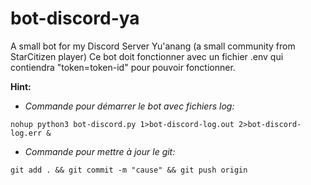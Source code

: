 # bot-discord-ya

A small bot for my Discord Server Yu'anang (a small community from StarCitizen player)
Ce bot doit fonctionner avec un fichier .env qui contiendra "token=token-id" pour pouvoir fonctionner.

**__Hint:__**
 - *Commande pour démarrer le bot avec fichiers log:*

`nohup python3 bot-discord.py 1>bot-discord-log.out 2>bot-discord-log.err &`
 - *Commande pour mettre à jour le git:*
 
`git add . && git commit -m "cause" && git push origin`